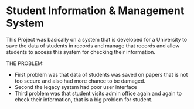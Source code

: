 # Student Information & Management System

This Project was basically on a system that is developed for a University to save the data of students in records and manage that records and allow students to access this system for checking their information.

THE PROBLEM:
- First problem was that data of students was saved on papers that is not too secure and also had more chance to be damaged.
- Second the legacy system had poor user interface
- Third problem was that student visits admin office again and again to check their information, that is a big problem for student.
